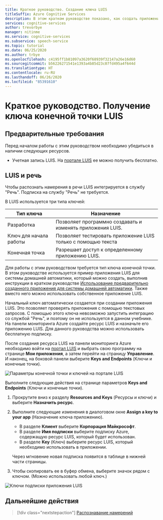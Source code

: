 ```yaml
---
title: Краткое руководство. Создание ключа LUIS
titleSuffix: Azure Cognitive Services
description: В этом кратком руководстве показано, как создать приложение LUIS и получить ключ.
services: cognitive-services
author: trevorbye
manager: nitinme
ms.service: cognitive-services
ms.subservice: speech-service
ms.topic: tutorial
ms.date: 06/25/2020
ms.author: trbye
ms.openlocfilehash: c4195ff1b81097a3620f68939f32147a26e16d60
ms.sourcegitcommit: b56226271541e1393a4b85d23c07fd495a4f644d
ms.translationtype: HT
ms.contentlocale: ru-RU
ms.lasthandoff: 06/26/2020
ms.locfileid: "85391610"
---
```

# <a name="quickstart-getting-a-luis-endpoint-key"></a>Краткое руководство. Получение ключа конечной точки LUIS

## <a name="prerequisites"></a>Предварительные требования

Перед началом работы с этим руководством необходимо убедиться в наличии следующих ресурсов.

* Учетная запись LUIS. На [портале LUIS](https://www.luis.ai/home) ее можно получить бесплатно.

## <a name="luis-and-speech"></a>LUIS и речь

Чтобы распознать намерения в речи LUIS интегрируется в службу "Речь". Подписка на службу "Речь" не требуется.

В LUIS используется три типа ключей:

|Тип ключа|Назначение|
|--------|-------|
|Разработка|Позволяет программно создавать и изменять приложения LUIS.|
|Ключ для начала работы|Позволяет тестировать приложение LUIS только с помощью текста|
|Конечная точка |Разрешает доступ к определенному приложению LUIS.|

Для работы с этим руководством требуется тип ключа конечной точки. В этом руководстве используется пример приложения LUIS для системы домашней автоматики, который можно создать, выполнив инструкции в кратком руководстве [Использование предварительно созданного приложения для системы домашней автоматики](https://docs.microsoft.com/azure/cognitive-services/luis/luis-get-started-create-app). Также вместо него можно использовать собственное приложение LUIS.

Начальный ключ автоматически создается при создании приложения LUIS. Это позволяет проверять приложения с помощью текстовых запросов. С помощью этого ключа невозможно запустить интеграцию со службой "Речь", и поэтому он не используется в данном учебнике. На панели мониторинга Azure создайте ресурс LUIS и назначьте его приложению LUIS. Для данного руководства можно использовать бесплатную подписку.

После создания ресурса LUIS на панели мониторинга Azure необходимо войти на [портал LUIS](https://www.luis.ai/home) и выбрать свою программу на странице **Мои приложения**, а затем перейти на страницу **Управление**. И наконец, на боковой панели выберите **Keys and Endpoints** (Ключи и конечные точки).

![Параметры конечной точки и ключей на портале LUIS](~/articles/cognitive-services/Speech-Service/media/sdk/luis-keys-endpoints-page.png)

Выполните следующие действия на странице параметров **Keys and Endpoints** (Ключи и конечные точки).

1. Прокрутите вниз к разделу **Resources and Keys** (Ресурсы и ключи) и выберите **Назначить ресурс**.
1. Выполните следующие изменения в диалоговом окне **Assign a key to your app** (Назначение ключа приложению).

   * В разделе **Клиент** выберите **Корпорация Майкрософт**.
   * В разделе **Имя подписки** выберите подписку Azure, содержащую ресурс LUIS, который будет использован.
   * В разделе **Key** (Ключ) выберите ресурс LUIS, который необходимо использовать в приложении.

   Через мгновение новая подписка появится в таблице в нижней части страницы.

1. Чтобы скопировать ее в буфер обмена, выберите значок рядом с ключом. (Можно использовать любой ключ.)

![Ключи подписки приложения LUIS](~/articles/cognitive-services/Speech-Service/media/sdk/luis-keys-assigned.png)


## <a name="next-steps"></a>Дальнейшие действия

> [!div class="nextstepaction"]
> [Распознавание намерений](~/articles/cognitive-services/Speech-Service/quickstarts/intent-recognition.md)
